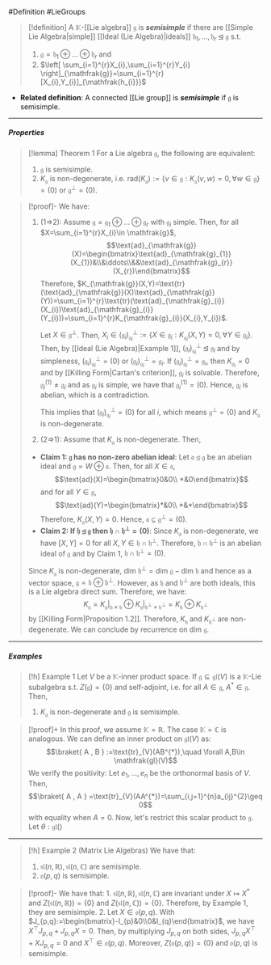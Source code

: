 #Definition #LieGroups 

> [!definition]
> A $\mathbb{K}$-[[Lie algebra]] $\mathfrak{g}$ is ***semisimple*** if there are [[Simple Lie Algebra|simple]] [[Ideal (Lie Algebra)|ideals]] $\mathfrak{h}_{1},\dots,\mathfrak{h}_{r}\unlhd \mathfrak{g}$ s.t. 
> 1. $\mathfrak{g}=\mathfrak{h}_{1}\oplus\dots \oplus \mathfrak{h}_{r}$ and 
> 2. $\left[ \sum_{i=1}^{r}X_{i},\sum_{i=1}^{r}Y_{i} \right]_{\mathfrak{g}}=\sum_{i=1}^{r}[X_{i},Y_{i}]_{\mathfrak{h_{i}}}$
- **Related definition**: A connected [[Lie group]] is ***semisimple*** if $\mathfrak{g}$ is semisimple.
---
##### Properties
> [!lemma] Theorem 1
> For a Lie algebra $\mathfrak{g}$, the following are equivalent:
> 1. $\mathfrak{g}$ is semisimple.
> 2. $K_{\mathfrak{g}}$ is non-degenerate, i.e. $\text{rad}(K_{\mathfrak{g}}):=\{ v\in \mathfrak{g}:K_{\mathfrak{g}}(v,w)=0, \forall w\in \mathfrak{g} \}=(0)$ or $\mathfrak{g}^{\bot}=(0)$.

> [!proof]-
> We have:
> 1. (1=>2): Assume $\mathfrak{g}=\mathfrak{g}_{1}\oplus\dots \oplus \mathfrak{g}_{r}$ with $\mathfrak{g}_{i}$ simple. Then, for all $X=\sum_{i=1}^{r}X_{i}\in \mathfrak{g}$, $$\text{ad}_{\mathfrak{g}}(X)=\begin{bmatrix}\text{ad}_{\mathfrak{g}_{1}}(X_{1})&\\&\ddots\\&&\text{ad}_{\mathfrak{g}_{r}}(X_{r})\end{bmatrix}$$Therefore, $K_{\mathfrak{g}}(X,Y)=\text{tr}(\text{ad}_{\mathfrak{g}}(X)\text{ad}_{\mathfrak{g}}(Y))=\sum_{i=1}^{r}\text{tr}(\text{ad}_{\mathfrak{g}_{i}}(X_{i})\text{ad}_{\mathfrak{g}_{i}}(Y_{i}))=\sum_{i=1}^{r}K_{\mathfrak{g}_{i}}(X_{i},Y_{i})$.
>    
>    Let $X\in \mathfrak{g}^{\bot}$. Then, $X_{i}\in (\mathfrak{g}_{i})^{\bot}_{\mathfrak{g}_{i}}:=\{ X\in \mathfrak{g}_{i}:K_{\mathfrak{g}_{i}}(X,Y)=0,\forall Y\in \mathfrak{g}_{i} \}$. Then, by [[Ideal (Lie Algebra)|Example 1]], $(\mathfrak{g}_{i})^{\bot}_{\mathfrak{g}_{i}}\unlhd \mathfrak{g}_{i}$ and by simpleness, $(\mathfrak{g}_{i})^{\bot}_{\mathfrak{g}_{i}}=(0)$ or $(\mathfrak{g}_{i})^{\bot}_{\mathfrak{g}_{i}}=\mathfrak{g}_{i}$. If $(\mathfrak{g}_{i})^{\bot}_{\mathfrak{g}_{i}}=\mathfrak{g}_{i}$, then $K_{\mathfrak{g}_{i}}=0$ and by [[Killing Form|Cartan's criterion]], $\mathfrak{g}_{i}$ is solvable. Therefore, $\mathfrak{g}_{i}^{(1)}\neq \mathfrak{g}_{i}$ and as $\mathfrak{g}_{i}$ is simple, we have that $\mathfrak{g}_{i}^{(1)}=(0)$. Hence, $\mathfrak{g}_{i}$ is abelian, which is a contradiction. 
>    
>    This implies that $(\mathfrak{g}_{i})^{\bot}_{\mathfrak{g}_{i}}=(0)$ for all $i$, which means $\mathfrak{g}^{\bot}=(0)$ and $K_{\mathfrak{g}}$ is non-degenerate. 
> 2. (2=>1): Assume that $K_{\mathfrak{g}}$ is non-degenerate. Then, 
> 	- **Claim 1: $\mathfrak{g}$ has no non-zero abelian ideal**: 
> 	  Let $\mathfrak{a}\unlhd \mathfrak{g}$ be an abelian ideal and $\mathfrak{g}=W\oplus \mathfrak{a}$. Then, for all $X\in \mathfrak{a}$, $$\text{ad}(X)=\begin{bmatrix}0&0\\ *&0\end{bmatrix}$$and for all $Y\in \mathfrak{g}$, $$\text{ad}(Y)=\begin{bmatrix}*&0\\ *&*\end{bmatrix}$$Therefore, $K_{\mathfrak{g}}(X,Y)=0$. Hence, $\mathfrak{a}\subseteq \mathfrak{g}^{\bot}=(0)$.
> 	- **Claim 2: If $\mathfrak{h}\unlhd \mathfrak{g}$ then $\mathfrak{h}\cap \mathfrak{h}^{\bot}=(0)$**:
> 	  Since $K_{\mathfrak{g}}$ is non-degenerate, we have $[X,Y]=0$ for all $X,Y\in \mathfrak{h}\cap \mathfrak{h}^{\bot}$. Therefore, $\mathfrak{h}\cap \mathfrak{h}^{\bot}$ is an abelian ideal of $\mathfrak{g}$ and by Claim 1, $\mathfrak{h}\cap \mathfrak{h}^{\bot}=(0)$.
> 	
> 	Since $K_{\mathfrak{g}}$ is non-degenerate, $\text{dim }\mathfrak{h}^{\bot}=\text{dim }\mathfrak{g}-\text{dim }\mathfrak{h}$ and hence as a vector space, $\mathfrak{g}=\mathfrak{h}\oplus \mathfrak{h}^{\bot}$. However, as $\mathfrak{h}$ and $\mathfrak{h}^{\bot}$ are both ideals, this is a Lie algebra direct sum. Therefore, we have: $$K_{\mathfrak{g}}=K_{\mathfrak{g}}|_{{\mathfrak{h}\times \mathfrak{h}}}\oplus K_{\mathfrak{g}}|_{{\mathfrak{h^{\bot}}\times \mathfrak{h^{\bot}}}}=K_{\mathfrak{h}}\oplus K_{\mathfrak{h}^{\bot}}$$by [[Killing Form|Proposition 1.2]]. Therefore, $K_{\mathfrak{h}}$ and $K_{\mathfrak{h}^{\bot}}$ are non-degenerate. We can conclude by recurrence on $\text{dim }\mathfrak{g}$.
---
##### Examples
> [!h] Example 1
> Let $V$ be a $\mathbb{K}$-inner product space. If $\mathfrak{g}\subseteq \mathfrak{gl}(V)$ is a $\mathbb{K}$-Lie subalgebra s.t. $Z(\mathfrak{g})=\{ 0 \}$ and self-adjoint, i.e. for all $A\in \mathfrak{g}$, $A^{*}\in \mathfrak{g}$. Then, 
> 1. $K_{\mathfrak{g}}$ is non-degenerate and $\mathfrak{g}$ is semisimple.

> [!proof]+
> In this proof, we assume $\mathbb{K}=\mathbb{R}$. The case $\mathbb{K}=\mathbb{C}$ is analogous. We can define an inner product on $\mathfrak{gl}(V)$ as: $$\braket{ A , B } :=\text{tr}_{V}(AB^{*}),\quad \forall A,B\in \mathfrak{gl}(V)$$We verify the positivity: Let $e_{1},\dots,e_{n}$ be the orthonormal basis of $V$. Then, $$\braket{ A , A } =\text{tr}_{V}(AA^{*})=\sum_{i,j=1}^{n}a_{ij}^{2}\geq 0$$with equality when $A=0$. Now, let's restrict this scalar product to $\mathfrak{g}$. Let $\theta:\mathfrak{gl}()$
---
> [!h] Example 2 (Matrix Lie Algebras)
> We have that:
> 1. $\mathfrak{sl}(n,\mathbb{R}), \mathfrak{sl}(n,\mathbb{C})$ are semisimple.
> 2. $\mathfrak{o}(p,q)$ is semisimple.

> [!proof]-
> We have that:
> 1. 
> $\mathfrak{sl}(n,\mathbb{R}),\mathfrak{sl}(n,\mathbb{C})$ are invariant under $X\mapsto X^{*}$ and $Z(\mathfrak{sl}(n,\mathbb{R}))=\{ 0 \}$ and $Z(\mathfrak{sl}(n,\mathbb{C}))=\{ 0 \}$. Therefore, by Example 1, they are semisimple.
> 2. Let $X\in \mathfrak{o}(p,q)$. With $J_{p,q}:=\begin{bmatrix}-I_{p}&0\\0&I_{q}\end{bmatrix}$, we have $X^\top J_{p,q}+J_{p,q}X=0$. Then, by multiplying $J_{p,q}$ on both sides, $J_{p,q}X^\top+XJ_{p,q}=0$ and $X^\top\in \mathfrak{o}(p,q)$. Moreover, $Z(\mathfrak{o}(p,q))=\{ 0 \}$ and $\mathfrak{o}(p,q)$ is semisimple.